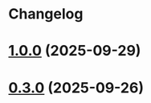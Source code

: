 # Changelog

# [1.0.0](https://github.com/InsForge/InsForge/compare/v0.3.3...v1.0.0) (2025-09-29)

# [0.3.0](https://github.com/InsForge/InsForge/compare/v0.2.9-fix...v0.3.0) (2025-09-26)
